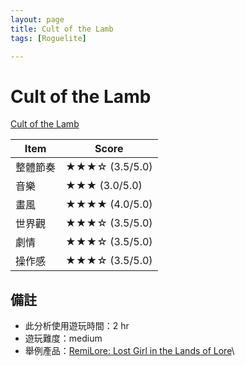 ```yaml
---
layout: page
title: Cult of the Lamb
tags: [Roguelite]

---
```


# Cult of the Lamb

[Cult of the Lamb](https://www.gog.com/en/game/cult_of_the_lamb)

|Item|Score|
|-|-|
整體節奏 | ★★★☆  (3.5/5.0)
音樂  | ★★★  (3.0/5.0)
畫風 | ★★★★  (4.0/5.0)
世界觀 | ★★★☆  (3.5/5.0)
劇情 | ★★★☆  (3.5/5.0)
操作感 | ★★★☆  (3.5/5.0)


## 備註
* 此分析使用遊玩時間：2 hr
* 遊玩難度：medium
* 舉例產品：[RemiLore: Lost Girl in the Lands of Lore](https://store.steampowered.com/app/995240/RemiLore_Lost_Girl_in_the_Lands_of_Lore/)\
